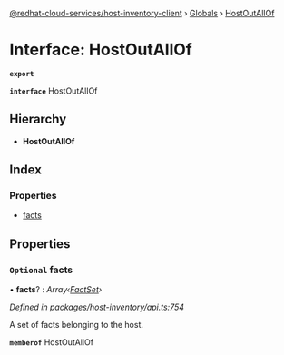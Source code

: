 [@redhat-cloud-services/host-inventory-client](../README.md) › [Globals](../globals.md) › [HostOutAllOf](hostoutallof.md)

# Interface: HostOutAllOf

**`export`** 

**`interface`** HostOutAllOf

## Hierarchy

* **HostOutAllOf**

## Index

### Properties

* [facts](hostoutallof.md#optional-facts)

## Properties

### `Optional` facts

• **facts**? : *Array‹[FactSet](factset.md)›*

*Defined in [packages/host-inventory/api.ts:754](https://github.com/RedHatInsights/javascript-clients/blob/master/packages/host-inventory/api.ts#L754)*

A set of facts belonging to the host.

**`memberof`** HostOutAllOf
